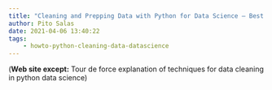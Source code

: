 ```yaml
---
title: "Cleaning and Prepping Data with Python for Data Science — Best Practices and Helpful Packages"
author: Pito Salas
date: 2021-04-06 13:40:22
tags:
    - howto-python-cleaning-data-datascience
---
```



(**Web site except:** Tour de force explanation of techniques for data cleaning in python data science) 
